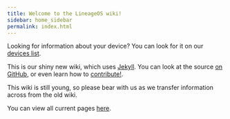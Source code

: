 ```yaml
---
title: Welcome to the LineageOS wiki!
sidebar: home_sidebar
permalink: index.html
---
```


Looking for information about your device? You can look for it on our [devices list](devices.html).

This is our shiny new wiki, which uses [Jekyll](https://jekyllrb.com/). You can look at the source [on GitHub](https://github.com/LineageOS/lineage_wiki), or
even learn how to [contribute!](contributing.html).

This wiki is still young, so please bear with us as we transfer information across from the old wiki.

You can view all current pages [here](pages.html).
